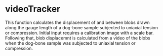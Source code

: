 # videoTracker
 
This function calculates the displacement of and between blobs drawn along the gauge length of a dog-bone sample subjected to uniaxial tension or compression.
Initial input requires a calibration image with a scale bar. Following that, blob displacemnt is calculated from a video of the blobs when the dog-bone sample was subjected to uniaxial tension or compression.
